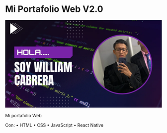 # Mi Portafolio Web V2.0

![Yo](Yo.webp)

Mi portafolio Web 

Con: 
• HTML
• CSS
• JavaScript
• React Native
